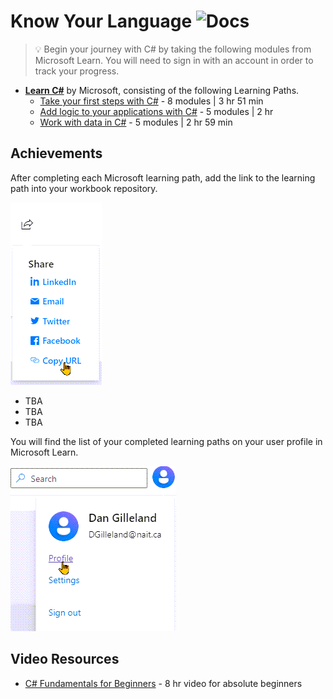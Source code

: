 # Know Your Language ![Docs](https://img.shields.io/badge/Documentation%20Status-%7E10%25%20Minimal%20Outline-lightgrey?logo=Read%20the%20Docs)

> :bulb: Begin your journey with C# by taking the following modules from Microsoft Learn. You will need to sign in with an account in order to track your progress.

- [**Learn C#**](https://learn.microsoft.com/en-us/users/dotnet/collections/yz26f8y64n7k07) by Microsoft, consisting of the following Learning Paths.
  - [Take your first steps with C#](https://learn.microsoft.com/en-us/training/paths/csharp-first-steps/?source=docs&ns-enrollment-type=Collection&ns-enrollment-id=yz26f8y64n7k07) - 8 modules | 3 hr 51 min
  - [Add logic to your applications with C#](https://learn.microsoft.com/en-us/training/paths/csharp-logic/?source=docs&ns-enrollment-type=Collection&ns-enrollment-id=yz26f8y64n7k07) - 5 modules | 2 hr
  - [Work with data in C#](https://learn.microsoft.com/en-us/training/paths/csharp-data/?source=docs&ns-enrollment-type=Collection&ns-enrollment-id=yz26f8y64n7k07) - 5 modules | 2 hr 59 min

## Achievements

After completing each Microsoft learning path, add the link to the learning path into your workbook repository.

![Copy URL](./images/copy-url-ms-learning-path.png)

- TBA
- TBA
- TBA

 You will find the list of your completed learning paths on your user profile in Microsoft Learn.

 ![Profile Link](./images/ms-learn-profile.png)

## Video Resources

- [C# Fundamentals for Beginners](https://youtu.be/0QUgvfuKvWU) - 8 hr video for absolute beginners
